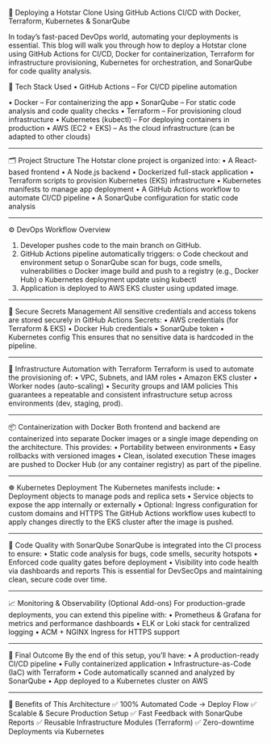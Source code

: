 🚀 Deploying a Hotstar Clone Using GitHub Actions CI/CD with Docker, Terraform, Kubernetes & SonarQube


In today’s fast-paced DevOps world, automating your deployments is essential. This blog will walk you through how to deploy a Hotstar clone using GitHub Actions for CI/CD, Docker for containerization, Terraform for infrastructure provisioning, Kubernetes for orchestration, and SonarQube for code quality analysis.

🧰 Tech Stack Used
•	GitHub Actions – For CI/CD pipeline automation

•	Docker – For containerizing the app
•	SonarQube – For static code analysis and code quality checks
•	Terraform – For provisioning cloud infrastructure
•	Kubernetes (kubectl) – For deploying containers in production
•	AWS (EC2 + EKS) – As the cloud infrastructure (can be adapted to other clouds)
________________________________________
🗂️ Project Structure
The Hotstar clone project is organized into:
•	A React-based frontend
•	A Node.js backend
•	Dockerized full-stack application
•	Terraform scripts to provision Kubernetes (EKS) infrastructure
•	Kubernetes manifests to manage app deployment
•	A GitHub Actions workflow to automate CI/CD pipeline
•	A SonarQube configuration for static code analysis
________________________________________
⚙️ DevOps Workflow Overview
1.	Developer pushes code to the main branch on GitHub.
2.	GitHub Actions pipeline automatically triggers:
o	Code checkout and environment setup
o	SonarQube scan for bugs, code smells, vulnerabilities
o	Docker image build and push to a registry (e.g., Docker Hub)
o	Kubernetes deployment update using kubectl
3.	Application is deployed to AWS EKS cluster using updated image.
________________________________________
🔐 Secure Secrets Management
All sensitive credentials and access tokens are stored securely in GitHub Actions Secrets:
•	AWS credentials (for Terraform & EKS)
•	Docker Hub credentials
•	SonarQube token
•	Kubernetes config 
This ensures that no sensitive data is hardcoded in the pipeline.
________________________________________
🧠 Infrastructure Automation with Terraform
Terraform is used to automate the provisioning of:
•	VPC, Subnets, and IAM roles
•	Amazon EKS cluster
•	Worker nodes (auto-scaling)
•	Security groups and IAM policies
This guarantees a repeatable and consistent infrastructure setup across environments (dev, staging, prod).
________________________________________
📦 Containerization with Docker
Both frontend and backend are containerized into separate Docker images or a single image depending on the architecture. This provides:
•	Portability between environments
•	Easy rollbacks with versioned images
•	Clean, isolated execution
These images are pushed to Docker Hub (or any container registry) as part of the pipeline.
________________________________________
☸️ Kubernetes Deployment
The Kubernetes manifests include:
•	Deployment objects to manage pods and replica sets
•	Service objects to expose the app internally or externally
•	Optional: Ingress configuration for custom domains and HTTPS
The GitHub Actions workflow uses kubectl to apply changes directly to the EKS cluster after the image is pushed.
________________________________________
🧪 Code Quality with SonarQube
SonarQube is integrated into the CI process to ensure:
•	Static code analysis for bugs, code smells, security hotspots
•	Enforced code quality gates before deployment
•	Visibility into code health via dashboards and reports
This is essential for DevSecOps and maintaining clean, secure code over time.
________________________________________
📈 Monitoring & Observability (Optional Add-ons)
For production-grade deployments, you can extend this pipeline with:
•	Prometheus & Grafana for metrics and performance dashboards
•	ELK or Loki stack for centralized logging
•	ACM + NGINX Ingress for HTTPS support
________________________________________
🎯 Final Outcome
By the end of this setup, you’ll have:
•	A production-ready CI/CD pipeline
•	Fully containerized application
•	Infrastructure-as-Code (IaC) with Terraform
•	Code automatically scanned and analyzed by SonarQube
•	App deployed to a Kubernetes cluster on AWS
________________________________________
📌 Benefits of This Architecture
✅ 100% Automated Code → Deploy Flow
✅ Scalable & Secure Production Setup
✅ Fast Feedback with SonarQube Reports
✅ Reusable Infrastructure Modules (Terraform)
✅ Zero-downtime Deployments via Kubernetes


